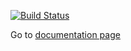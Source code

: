 [![Build Status](https://35.167.180.164:8080/buildStatus/icon?job=atac-seq/develop_v1)](https://35.167.180.164:8080/job/atac-seq/job/develop_v1/)

Go to [documentation page](https://encode-dcc.github.io/wdl-pipelines/)

